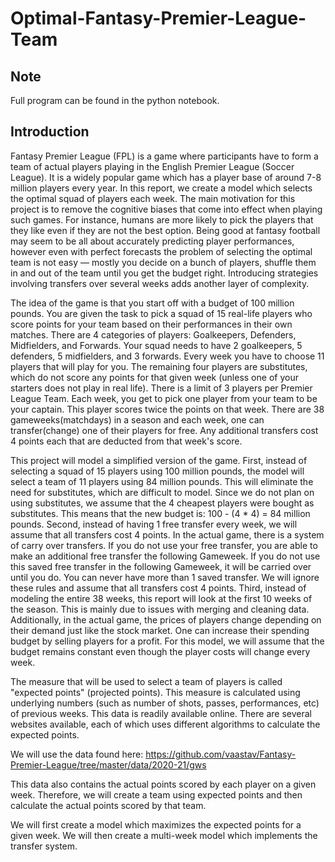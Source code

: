 # Optimal-Fantasy-Premier-League-Team

## Note
Full program can be found in the python notebook.

## Introduction
  
Fantasy Premier League (FPL) is a game where participants have to form a team of actual players playing in the English Premier League (Soccer League). It is a widely popular game which has a player base of around 7-8 million players every year. In this report, we create a model which selects the optimal squad of players each week. The main motivation for this project is to remove the cognitive biases that come into effect when playing such games. For instance, humans are more likely to pick the players that they like even if they are not the best option. Being good at fantasy football may seem to be all about accurately predicting player performances, however even with perfect forecasts the problem of selecting the optimal team is not easy — mostly you decide on a bunch of players, shuffle them in and out of the team until you get the budget right. Introducing strategies involving transfers over several weeks adds another layer of complexity.

The idea of the game is that you start off with a budget of 100 million pounds. You are given the task to pick a squad of 15 real-life players who score points for your team based on their performances in their own matches. There are 4 categories of players: Goalkeepers, Defenders, Midfielders, and Forwards. Your squad needs to have 2 goalkeepers, 5 defenders, 5 midfielders, and 3 forwards. Every week you have to choose 11 players that will play for you. The remaining four players are substitutes, which do not score any points for that given week (unless one of your starters does not play in real life). There is a limit of 3 players per Premier League Team. Each week, you get to pick one player from your team to be your captain. This player scores twice the points on that week. There are 38 gameweeks(matchdays) in a season and each week, one can transfer(change) one of their players for free. Any additional transfers cost 4 points each that are deducted from that week's score.

This project will model a simplified version of the game. First, instead of selecting a squad of 15 players using 100 million pounds, the model will select a team of 11 players using 84 million pounds. This will eliminate the need for substitutes, which are difficult to model. Since we do not plan on using substitutes, we assume that the 4 cheapest players were bought as substitutes. This means that the new budget is: 100 - (4 * 4) = 84 million pounds. Second, instead of having 1 free transfer every week, we will assume that all transfers cost 4 points. In the actual game, there is a system of carry over transfers. If you do not use your free transfer, you are able to make an additional free transfer the following Gameweek. If you do not use this saved free transfer in the following Gameweek, it will be carried over until you do. You can never have more than 1 saved transfer. We will ignore these rules and assume that all transfers cost 4 points. Third, instead of modeling the entire 38 weeks, this report will look at the first 10 weeks of the season. This is mainly due to issues with merging and cleaning data. Additionally, in the actual game, the prices of players change depending on their demand just like the stock market. One can increase their spending budget by selling players for a profit. For this model, we will assume that the budget remains constant even though the player costs will change every week.

The measure that will be used to select a team of players is called "expected points" (projected points). This measure is calculated using underlying numbers (such as number of shots, passes, performances, etc) of previous weeks. This data is readily available online. There are several websites available, each of which uses different algorithms to calculate the expected points.

We will use the data found here: https://github.com/vaastav/Fantasy-Premier-League/tree/master/data/2020-21/gws

This data also contains the actual points scored by each player on a given week. Therefore, we will create a team using expected points and then calculate the actual points scored by that team.

We will first create a model which maximizes the expected points for a given week. We will then create a multi-week model which implements the transfer system.
